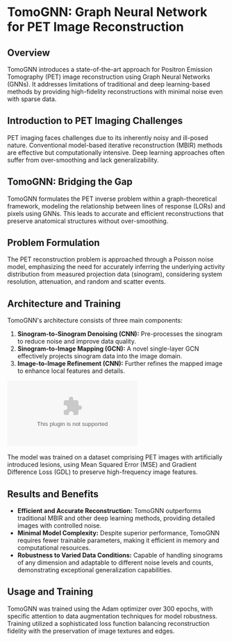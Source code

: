 # TomoGNN: Graph Neural Network for PET Image Reconstruction

## Overview

TomoGNN introduces a state-of-the-art approach for Positron Emission Tomography (PET) image reconstruction using Graph Neural Networks (GNNs). It addresses limitations of traditional and deep learning-based methods by providing high-fidelity reconstructions with minimal noise even with sparse data.

## Introduction to PET Imaging Challenges

PET imaging faces challenges due to its inherently noisy and ill-posed nature. Conventional model-based iterative reconstruction (MBIR) methods are effective but computationally intensive. Deep learning approaches often suffer from over-smoothing and lack generalizability.

## TomoGNN: Bridging the Gap

TomoGNN formulates the PET inverse problem within a graph-theoretical framework, modeling the relationship between lines of response (LORs) and pixels using GNNs. This leads to accurate and efficient reconstructions that preserve anatomical structures without over-smoothing.

## Problem Formulation

The PET reconstruction problem is approached through a Poisson noise model, emphasizing the need for accurately inferring the underlying activity distribution from measured projection data (sinogram), considering system resolution, attenuation, and random and scatter events.

## Architecture and Training

TomoGNN's architecture consists of three main components:
1. **Sinogram-to-Sinogram Denoising (CNN):** Pre-processes the sinogram to reduce noise and improve data quality.
2. **Sinogram-to-Image Mapping (GCN):** A novel single-layer GCN effectively projects sinogram data into the image domain.
3. **Image-to-Image Refinement (CNN):** Further refines the mapped image to enhance local features and details.

![TomoGNN Architecture](./Tomo.eps)


The model was trained on a dataset comprising PET images with artificially introduced lesions, using Mean Squared Error (MSE) and Gradient Difference Loss (GDL) to preserve high-frequency image features.

## Results and Benefits

- **Efficient and Accurate Reconstruction:** TomoGNN outperforms traditional MBIR and other deep learning methods, providing detailed images with controlled noise.
- **Minimal Model Complexity:** Despite superior performance, TomoGNN requires fewer trainable parameters, making it efficient in memory and computational resources.
- **Robustness to Varied Data Conditions:** Capable of handling sinograms of any dimension and adaptable to different noise levels and counts, demonstrating exceptional generalization capabilities.

## Usage and Training

TomoGNN was trained using the Adam optimizer over 300 epochs, with specific attention to data augmentation techniques for model robustness. Training utilized a sophisticated loss function balancing reconstruction fidelity with the preservation of image textures and edges.
